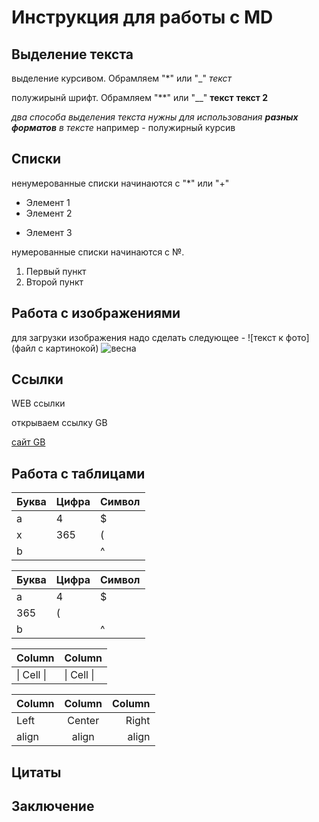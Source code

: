 # Инструкция для работы с MD
## Выделение текста
выделение курсивом. Обрамляем "*" или "_"
*текст*

полужирынй шрифт. Обрамляем "**" или "__"
**текст** __текст 2__

*два способа выделения текста нужны для использования __разных форматов__ в тексте*
например - полужирный курсив


## Списки
ненумерованные списки начинаются с "*" или "+"
* Элемент 1
* Элемент 2
+ Элемент 3

нумерованные списки начинаются с №.
1. Первый пункт
2. Второй пункт

## Работа с изображениями
для загрузки изображения надо сделать следующее - 
![текст к фото](файл с картинокой)
![весна](image.jpg)

## Ссылки
WEB ссылки

открываем ссылку GB 

[сайт GB](https://gb.ru/)

## Работа с таблицами

Буква | Цифра | Символ
------ | ------|----------
a      | 4     | $
x      | 365    | (
b      |       | ^  

Буква|Цифра|Символ
---|---|---
a|4|$
 |365|(
b| |^  

Column | Column
------ | ------
\| Cell \|| \| Cell \|  


Column | Column | Column
:----- | :----: | -----:
Left   | Center | Right
align  | align  | align

## Цитаты
## Заключение
